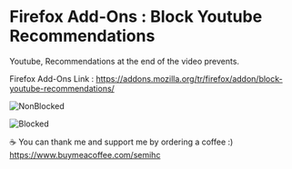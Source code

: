 # Firefox Add-Ons : Block Youtube Recommendations
Youtube, Recommendations at the end of the video prevents.

Firefox Add-Ons Link : https://addons.mozilla.org/tr/firefox/addon/block-youtube-recommendations/

![NonBlocked](https://addons.cdn.mozilla.net/user-media/previews/full/233/233974.png?modified=1584379131, "Non Blocked")

![Blocked](https://addons.cdn.mozilla.net/user-media/previews/full/233/233975.png?modified=1584379131, "Blocked")

☕ You can thank me and support me by ordering a coffee :) https://www.buymeacoffee.com/semihc
